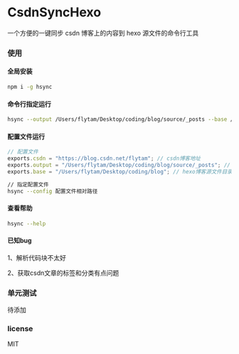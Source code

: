 # CsdnSyncHexo

一个方便的一键同步 csdn 博客上的内容到 hexo 源文件的命令行工具

### 使用

#### 全局安装

```bash
npm i -g hsync
```

#### 命令行指定运行

```bash
hsync --output /Users/flytam/Desktop/coding/blog/source/_posts --base /Users/flytam/Desktop/coding/blog --csdn https://blog.csdn.net/flytam
```

#### 配置文件运行

```js
// 配置文件
exports.csdn = "https://blog.csdn.net/flytam"; // csdn博客地址
exports.output = "/Users/flytam/Desktop/coding/blog/source/_posts"; // 这里可以定向到你的hexo源文件的地方，使用相对路径
exports.base = "/Users/flytam/Desktop/coding/blog"; // hexo博客源文件目录
```

```bash
// 指定配置文件
hsync --config 配置文件相对路径
```

#### 查看帮助

```bash
hsync --help
```
#### 已知bug

1、解析代码块不太好

2、获取csdn文章的标签和分类有点问题

### 单元测试

待添加

### license

MIT
